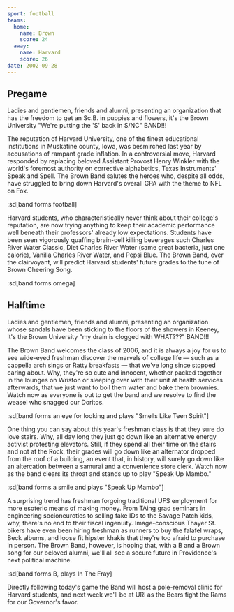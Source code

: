 ```yaml
---
sport: football
teams:
  home:
    name: Brown
    score: 24
  away:
    name: Harvard
    score: 26
date: 2002-09-28
---
```


## Pregame

Ladies and gentlemen, friends and alumni, presenting an organization that has the freedom to get an Sc.B. in puppies and flowers, it's the Brown University "We're putting the 'S' back in S/NC" BAND!!!

The reputation of Harvard University, one of the finest educational institutions in Muskatine county, Iowa, was besmirched last year by accusations of rampant grade inflation. In a controversial move, Harvard responded by replacing beloved Assistant Provost Henry Winkler with the world's foremost authority on corrective alphabetics, Texas Instruments' Speak and Spell. The Brown Band salutes the heroes who, despite all odds, have struggled to bring down Harvard's overall GPA with the theme to NFL on Fox.

:sd[band forms football]

Harvard students, who characteristically never think about their college's reputation, are now trying anything to keep their academic performance well beneath their professors' already low expectations. Students have been seen vigorously quaffing brain-cell killing beverages such Charles River Water Classic, Diet Charles River Water (same great bacteria, just one calorie), Vanilla Charles River Water, and Pepsi Blue. The Brown Band, ever the clairvoyant, will predict Harvard students' future grades to the tune of Brown Cheering Song.

:sd[band forms omega]

## Halftime

Ladies and gentlemen, friends and alumni, presenting an organization whose sandals have been sticking to the floors of the showers in Keeney, it's the Brown University "my drain is clogged with WHAT???" BAND!!!

The Brown Band welcomes the class of 2006, and it is always a joy for us to see wide-eyed freshman discover the marvels of college life — such as a cappella arch sings or Ratty breakfasts — that we've long since stopped caring about. Why, they're so cute and innocent, whether packed together in the lounges on Wriston or sleeping over with their unit at health services afterwards, that we just want to boil them water and bake them brownies. Watch now as everyone is out to get the band and we resolve to find the weasel who snagged our Doritos.

:sd[band forms an eye for looking and plays "Smells Like Teen Spirit"]

One thing you can say about this year's freshman class is that they sure do love stairs. Why, all day long they just go down like an alternative energy activist protesting elevators. Still, if they spend all their time on the stairs and not at the Rock, their grades will go down like an alternator dropped from the roof of a building, an event that, in history, will surely go down like an altercation between a samurai and a convenience store clerk. Watch now as the band clears its throat and stands up to play "Speak Up Mambo."

:sd[band forms a smile and plays "Speak Up Mambo"]

A surprising trend has freshman forgoing traditional UFS employment for more esoteric means of making money. From TAing grad seminars in engineering socioneurotics to selling fake IDs to the Savage Patch kids, why, there's no end to their fiscal ingenuity. Image-conscious Thayer St. bikers have even been hiring freshman as runners to buy the falafel wraps, Beck albums, and loose fit hipster khakis that they're too afraid to purchase in person. The Brown Band, however, is hoping that, with a B and a Brown song for our beloved alumni, we'll all see a secure future in Providence's next political machine.

:sd[band forms B, plays In The Fray]

Directly following today's game the Band will host a pole-removal clinic for Harvard students, and next week we'll be at URI as the Bears fight the Rams for our Governor's favor.
